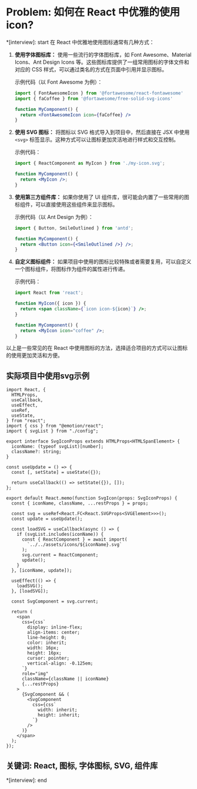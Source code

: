 # Problem: 如何在 React 中优雅的使用 icon?

*[interview]: start
在 React 中优雅地使用图标通常有几种方式：

1. **使用字体图标库：** 使用一些流行的字体图标库，如 Font Awesome、Material Icons、Ant Design Icons 等。这些图标库提供了一组常用图标的字体文件和对应的 CSS 样式，可以通过类名的方式在页面中引用并显示图标。

   示例代码（以 Font Awesome 为例）：
   ```jsx
   import { FontAwesomeIcon } from '@fortawesome/react-fontawesome'
   import { faCoffee } from '@fortawesome/free-solid-svg-icons'

   function MyComponent() {
     return <FontAwesomeIcon icon={faCoffee} />
   }
   ```

2. **使用 SVG 图标：** 将图标以 SVG 格式导入到项目中，然后直接在 JSX 中使用 `<svg>` 标签显示。这种方式可以让图标更加灵活地进行样式和交互控制。

   示例代码：
   ```jsx
   import { ReactComponent as MyIcon } from './my-icon.svg';

   function MyComponent() {
     return <MyIcon />;
   }
   ```

3. **使用第三方组件库：** 如果你使用了 UI 组件库，很可能会内置了一些常用的图标组件，可以直接使用这些组件来显示图标。

   示例代码（以 Ant Design 为例）：
   ```jsx
   import { Button, SmileOutlined } from 'antd';

   function MyComponent() {
     return <Button icon={<SmileOutlined />} />;
   }
   ```

4. **自定义图标组件：** 如果项目中使用的图标比较特殊或者需要复用，可以自定义一个图标组件，将图标作为组件的属性进行传递。

   示例代码：
   ```jsx
   import React from 'react';

   function MyIcon({ icon }) {
     return <span className={`icon icon-${icon}`} />;
   }

   function MyComponent() {
     return <MyIcon icon="coffee" />;
   }
   ```

以上是一些常见的在 React 中使用图标的方法，选择适合项目的方式可以让图标的使用更加灵活和方便。
## 实际项目中使用svg示例
```tsx
import React, {
  HTMLProps,
  useCallback,
  useEffect,
  useRef,
  useState,
} from "react";
import { css } from "@emotion/react";
import { svgList } from "./config";

export interface SvgIconProps extends HTMLProps<HTMLSpanElement> {
  iconName: (typeof svgList)[number];
  className?: string;
}

const useUpdate = () => {
  const [, setState] = useState({});

  return useCallback(() => setState({}), []);
};

export default React.memo(function SvgIcon(props: SvgIconProps) {
  const { iconName, className, ...restProps } = props;

  const svg = useRef<React.FC<React.SVGProps<SVGElement>>>();
  const update = useUpdate();

  const loadSVG = useCallback(async () => {
    if (svgList.includes(iconName)) {
      const { ReactComponent } = await import(
        `../../assets/icons/${iconName}.svg`
      );
      svg.current = ReactComponent;
      update();
    }
  }, [iconName, update]);

  useEffect(() => {
    loadSVG();
  }, [loadSVG]);

  const SvgComponent = svg.current;

  return (
    <span
      css={css`
        display: inline-flex;
        align-items: center;
        line-height: 0;
        color: inherit;
        width: 16px;
        height: 16px;
        cursor: pointer;
        vertical-align: -0.125em;
      `}
      role="img"
      className={className || iconName}
      {...restProps}
    >
      {SvgComponent && (
        <SvgComponent
          css={css`
            width: inherit;
            height: inherit;
          `}
        />
      )}
    </span>
  );
});
```

## 关键词: React, 图标, 字体图标, SVG, 组件库
*[interview]: end
